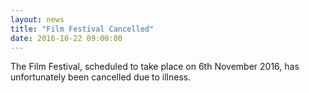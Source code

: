 ```yaml
---
layout: news
title: "Film Festival Cancelled"
date: 2016-10-22 09:00:00
---
```


The Film Festival, scheduled to take place on 6th November 2016, has unfortunately been cancelled due to illness.